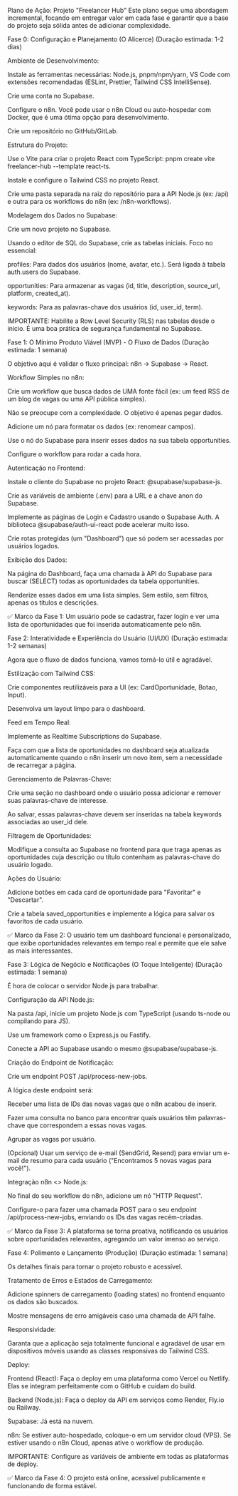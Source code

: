 Plano de Ação: Projeto "Freelancer Hub"
Este plano segue uma abordagem incremental, focando em entregar valor em cada fase e garantir que a base do projeto seja sólida antes de adicionar complexidade.

Fase 0: Configuração e Planejamento (O Alicerce)
(Duração estimada: 1-2 dias)

Ambiente de Desenvolvimento:

Instale as ferramentas necessárias: Node.js, pnpm/npm/yarn, VS Code com extensões recomendadas (ESLint, Prettier, Tailwind CSS IntelliSense).

Crie uma conta no Supabase.

Configure o n8n. Você pode usar o n8n Cloud ou auto-hospedar com Docker, que é uma ótima opção para desenvolvimento.

Crie um repositório no GitHub/GitLab.

Estrutura do Projeto:

Use o Vite para criar o projeto React com TypeScript: pnpm create vite freelancer-hub --template react-ts.

Instale e configure o Tailwind CSS no projeto React.

Crie uma pasta separada na raiz do repositório para a API Node.js (ex: /api) e outra para os workflows do n8n (ex: /n8n-workflows).

Modelagem dos Dados no Supabase:

Crie um novo projeto no Supabase.

Usando o editor de SQL do Supabase, crie as tabelas iniciais. Foco no essencial:

profiles: Para dados dos usuários (nome, avatar, etc.). Será ligada à tabela auth.users do Supabase.

opportunities: Para armazenar as vagas (id, title, description, source_url, platform, created_at).

keywords: Para as palavras-chave dos usuários (id, user_id, term).

IMPORTANTE: Habilite a Row Level Security (RLS) nas tabelas desde o início. É uma boa prática de segurança fundamental no Supabase.

Fase 1: O Mínimo Produto Viável (MVP) - O Fluxo de Dados
(Duração estimada: 1 semana)

O objetivo aqui é validar o fluxo principal: n8n -> Supabase -> React.

Workflow Simples no n8n:

Crie um workflow que busca dados de UMA fonte fácil (ex: um feed RSS de um blog de vagas ou uma API pública simples).

Não se preocupe com a complexidade. O objetivo é apenas pegar dados.

Adicione um nó para formatar os dados (ex: renomear campos).

Use o nó do Supabase para inserir esses dados na sua tabela opportunities.

Configure o workflow para rodar a cada hora.

Autenticação no Frontend:

Instale o cliente do Supabase no projeto React: @supabase/supabase-js.

Crie as variáveis de ambiente (.env) para a URL e a chave anon do Supabase.

Implemente as páginas de Login e Cadastro usando o Supabase Auth. A biblioteca  @supabase/auth-ui-react pode acelerar muito isso.

Crie rotas protegidas (um "Dashboard") que só podem ser acessadas por usuários logados.

Exibição dos Dados:

Na página do Dashboard, faça uma chamada à API do Supabase para buscar (SELECT) todas as oportunidades da tabela opportunities.

Renderize esses dados em uma lista simples. Sem estilo, sem filtros, apenas os títulos e descrições.

✅ Marco da Fase 1: Um usuário pode se cadastrar, fazer login e ver uma lista de oportunidades que foi inserida automaticamente pelo n8n.

Fase 2: Interatividade e Experiência do Usuário (UI/UX)
(Duração estimada: 1-2 semanas)

Agora que o fluxo de dados funciona, vamos torná-lo útil e agradável.

Estilização com Tailwind CSS:

Crie componentes reutilizáveis para a UI (ex: CardOportunidade, Botao, Input).

Desenvolva um layout limpo para o dashboard.

Feed em Tempo Real:

Implemente as Realtime Subscriptions do Supabase.

Faça com que a lista de oportunidades no dashboard seja atualizada automaticamente quando o n8n inserir um novo item, sem a necessidade de recarregar a página.

Gerenciamento de Palavras-Chave:

Crie uma seção no dashboard onde o usuário possa adicionar e remover suas palavras-chave de interesse.

Ao salvar, essas palavras-chave devem ser inseridas na tabela keywords associadas ao user_id dele.

Filtragem de Oportunidades:

Modifique a consulta ao Supabase no frontend para que traga apenas as oportunidades cuja descrição ou título contenham as palavras-chave do usuário logado.

Ações do Usuário:

Adicione botões em cada card de oportunidade para "Favoritar" e "Descartar".

Crie a tabela saved_opportunities e implemente a lógica para salvar os favoritos de cada usuário.

✅ Marco da Fase 2: O usuário tem um dashboard funcional e personalizado, que exibe oportunidades relevantes em tempo real e permite que ele salve as mais interessantes.

Fase 3: Lógica de Negócio e Notificações (O Toque Inteligente)
(Duração estimada: 1 semana)

É hora de colocar o servidor Node.js para trabalhar.

Configuração da API Node.js:

Na pasta /api, inicie um projeto Node.js com TypeScript (usando ts-node ou compilando para JS).

Use um framework como o Express.js ou Fastify.

Conecte a API ao Supabase usando o mesmo @supabase/supabase-js.

Criação do Endpoint de Notificação:

Crie um endpoint POST /api/process-new-jobs.

A lógica deste endpoint será:

Receber uma lista de IDs das novas vagas que o n8n acabou de inserir.

Fazer uma consulta no banco para encontrar quais usuários têm palavras-chave que correspondem a essas novas vagas.

Agrupar as vagas por usuário.

(Opcional) Usar um serviço de e-mail (SendGrid, Resend) para enviar um e-mail de resumo para cada usuário ("Encontramos 5 novas vagas para você!").

Integração n8n <> Node.js:

No final do seu workflow do n8n, adicione um nó "HTTP Request".

Configure-o para fazer uma chamada POST para o seu endpoint  /api/process-new-jobs, enviando os IDs das vagas recém-criadas.

✅ Marco da Fase 3: A plataforma se torna proativa, notificando os usuários sobre oportunidades relevantes, agregando um valor imenso ao serviço.

Fase 4: Polimento e Lançamento (Produção)
(Duração estimada: 1 semana)

Os detalhes finais para tornar o projeto robusto e acessível.

Tratamento de Erros e Estados de Carregamento:

Adicione spinners de carregamento (loading states) no frontend enquanto os dados são buscados.

Mostre mensagens de erro amigáveis caso uma chamada de API falhe.

Responsividade:

Garanta que a aplicação seja totalmente funcional e agradável de usar em dispositivos móveis usando as classes responsivas do Tailwind CSS.

Deploy:

Frontend (React): Faça o deploy em uma plataforma como Vercel ou Netlify. Elas se integram perfeitamente com o GitHub e cuidam do build.

Backend (Node.js): Faça o deploy da API em serviços como Render, Fly.io ou Railway.

Supabase: Já está na nuvem.

n8n: Se estiver auto-hospedado, coloque-o em um servidor cloud (VPS). Se estiver usando o n8n Cloud, apenas ative o workflow de produção.

IMPORTANTE: Configure as variáveis de ambiente em todas as plataformas de deploy.

✅ Marco da Fase 4: O projeto está online, acessível publicamente e funcionando de forma estável.